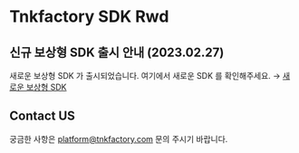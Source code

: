 # Tnkfactory SDK Rwd

## 신규 보상형 SDK 출시 안내 (2023.02.27)

새로운 보상형 SDK 가 출시되었습니다.
여기에서 새로운 SDK 를 확인해주세요. &rightarrow; [새로운 보상형 SDK](https://github.com/tnkfactory/tnk_sdk_rwd_br)

## Contact US 
궁금한 사항은 [platform@tnkfactory.com](mailto:platform@tnkfactory.com) 문의 주시기 바랍니다.

